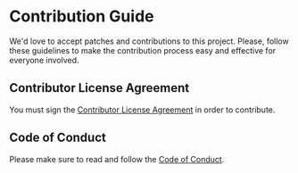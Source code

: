 # Contribution Guide

We'd love to accept patches and contributions to this project.
Please, follow these guidelines to make the contribution process easy and effective for everyone involved.

## Contributor License Agreement

You must sign the [Contributor License Agreement](https://pages.netcracker.com/cla-main.html) in order to contribute.

## Code of Conduct

Please make sure to read and follow the [Code of Conduct](CODE-OF-CONDUCT.md).